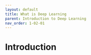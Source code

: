 ```yaml
---
layout: default
title: What is Deep Learning
parent: Introduction to Deep Learning
nav_order: 1-02-01
---
```


# Introduction

